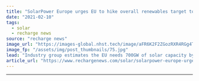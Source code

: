 ```yaml
---
title: "SolarPower Europe urges EU to hike overall renewables target to 45% by 2030"
date: "2021-02-10"
tags: 
  - solar
  - recharge news
source: "recharge news"
image_url: "https://images-global.nhst.tech/image/aFR6K2F2ZGozRXR4RGg4TnMxc2RsdFJELy9wZU1HQWcxNXBhck9KYUpEcz0=/nhst/binary/0ea494d5b48d9401b434aef05110940e"
image_fp: "/assets/img/post_thumbnails/75.jpg"
lead: "Industry group estimates the EU needs 700GW of solar capacity by 2030 to reach that goal, up from 137GW now"
article_url: "https://www.rechargenews.com/solar/solarpower-europe-urges-eu-to-hike-overall-renewables-target-to-45-by-2030/2-1-960963"
---
```


---
